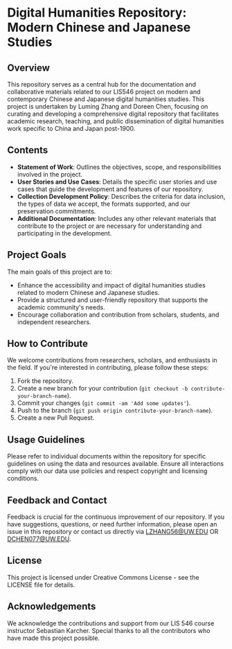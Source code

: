 # Digital Humanities Repository: Modern Chinese and Japanese Studies

## Overview

This repository serves as a central hub for the documentation and collaborative materials related to our LIS546 project on modern and contemporary Chinese and Japanese digital humanities studies. This project is undertaken by Luming Zhang and Doreen Chen, focusing on curating and developing a comprehensive digital repository that facilitates academic research, teaching, and public dissemination of digital humanities work specific to China and Japan post-1900.

## Contents

- **Statement of Work**: Outlines the objectives, scope, and responsibilities involved in the project.
- **User Stories and Use Cases**: Details the specific user stories and use cases that guide the development and features of our repository.
- **Collection Development Policy**: Describes the criteria for data inclusion, the types of data we accept, the formats supported, and our preservation commitments.
- **Additional Documentation**: Includes any other relevant materials that contribute to the project or are necessary for understanding and participating in the development.

## Project Goals

The main goals of this project are to:
- Enhance the accessibility and impact of digital humanities studies related to modern Chinese and Japanese studies.
- Provide a structured and user-friendly repository that supports the academic community's needs.
- Encourage collaboration and contribution from scholars, students, and independent researchers.

## How to Contribute

We welcome contributions from researchers, scholars, and enthusiasts in the field. If you're interested in contributing, please follow these steps:
1. Fork the repository.
2. Create a new branch for your contribution (`git checkout -b contribute-your-branch-name`).
3. Commit your changes (`git commit -am 'Add some updates'`).
4. Push to the branch (`git push origin contribute-your-branch-name`).
5. Create a new Pull Request.

## Usage Guidelines

Please refer to individual documents within the repository for specific guidelines on using the data and resources available. Ensure all interactions comply with our data use policies and respect copyright and licensing conditions.

## Feedback and Contact

Feedback is crucial for the continuous improvement of our repository. If you have suggestions, questions, or need further information, please open an issue in this repository or contact us directly via LZHANG56@UW.EDU OR DCHEN077@UW.EDU.

## License

This project is licensed under Creative Commons License - see the LICENSE file for details.

## Acknowledgements

We acknowledge the contributions and support from our LIS 546 course instructor Sebastian Karcher. Special thanks to all the contributors who have made this project possible.

